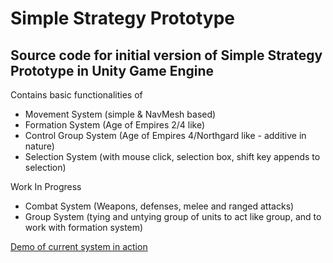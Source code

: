 # Simple Strategy Prototype
## Source code for initial version of Simple Strategy Prototype in Unity Game Engine

Contains basic functionalities of

- Movement System (simple & NavMesh based)
- Formation System (Age of Empires 2/4 like)
- Control Group System (Age of Empires 4/Northgard like - additive in nature)
- Selection System (with mouse click, selection box, shift key appends to selection)

Work In Progress

- Combat System (Weapons, defenses, melee and ranged attacks)
- Group System (tying and untying group of units to act like group, and to work with formation system)

[Demo of current system in action](https://youtu.be/PgVXYvUeLJI)


